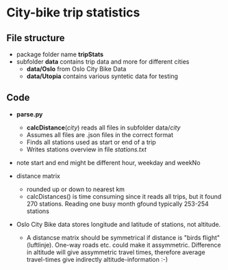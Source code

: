 # City-bike trip statistics

## File structure

* package folder name **tripStats**
* subfolder **data** contains trip data and more for different cities
  * **data/Oslo** from Oslo City Bike Data
  * **data/Utopia** contains various syntetic data for testing

## Code

* **parse.py**
  *  **calcDistance**(_city_) reads all files in subfolder data/_city_
    * Assumes all files are .json files in the correct format
    * Finds all stations used as start or end of a trip
    * Writes stations overview in file _stations.txt_

* note start and end might be different hour, weekday and weekNo

* distance matrix
  * rounded up or down to nearest km
  * calcDistances() is time consuming since it reads all trips, but it found 270 stations. Reading one busy month gfound typically 253-254 stations

* Oslo City Bike data stores longitude and latitude of stations, not altitude.
  * A distancse matrix should be symmetrical if distance is "birds flight" (luftlinje). One-way roads etc. could make it assymmetric. Difference in altitude will give assymmetric travel times, therefore average travel-times give indirectly altitude-information :-)

